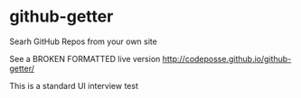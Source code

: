 github-getter
=============

Searh GitHub Repos from your own site

See a BROKEN FORMATTED live version http://codeposse.github.io/github-getter/

This is a standard UI interview test
